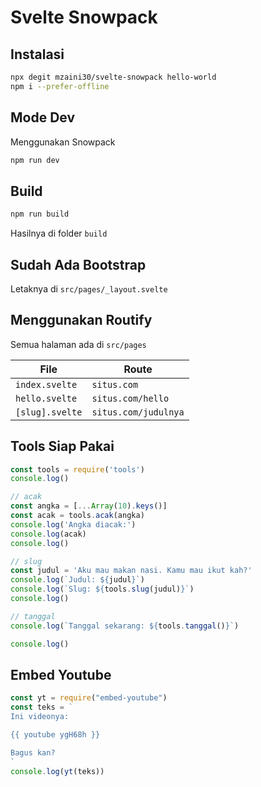 # Svelte Snowpack

## Instalasi

```bash
npx degit mzaini30/svelte-snowpack hello-world
npm i --prefer-offline
```

## Mode Dev

Menggunakan Snowpack

```bash
npm run dev
```

## Build

```bash
npm run build
```

Hasilnya di folder `build`

## Sudah Ada Bootstrap

Letaknya di `src/pages/_layout.svelte`

## Menggunakan Routify

Semua halaman ada di `src/pages`

| File | Route |
|---|---|
| `index.svelte` | `situs.com` |
| `hello.svelte` | `situs.com/hello` |
| `[slug].svelte` | `situs.com/judulnya` |

## Tools Siap Pakai

```javascript
const tools = require('tools')
console.log()

// acak
const angka = [...Array(10).keys()]
const acak = tools.acak(angka)
console.log('Angka diacak:')
console.log(acak)
console.log()

// slug
const judul = 'Aku mau makan nasi. Kamu mau ikut kah?'
console.log(`Judul: ${judul}`)
console.log(`Slug: ${tools.slug(judul)}`)
console.log()

// tanggal
console.log(`Tanggal sekarang: ${tools.tanggal()}`)

console.log()
```

## Embed Youtube

```javascript
const yt = require("embed-youtube")
const teks = `
Ini videonya:

{{ youtube ygH68h }}

Bagus kan?
`
console.log(yt(teks))
```